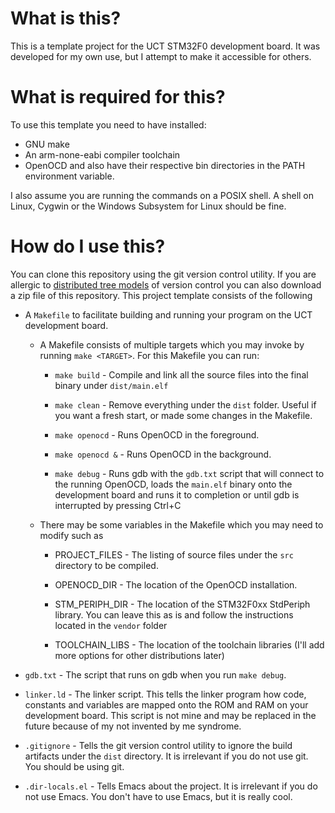 What is this?
==
This is a template project for the UCT STM32F0 development board. It was
developed for my own use, but I attempt to make it accessible for others.

What is required for this?
==

To use this template you need to have installed:
- GNU make
- An arm-none-eabi compiler toolchain
- OpenOCD
and also have their respective bin directories in the PATH environment variable.

I also assume you are running the commands on a POSIX shell. A shell on Linux,
Cygwin or the Windows Subsystem for Linux should be fine.

How do I use this?
==
You can clone this repository using the git version control utility. If you are
allergic to [distributed tree models](https://xkcd.com/1597/) of version control
you can also download a zip file of this repository. This project template
consists of the following

- A `Makefile` to facilitate building and running your program on the UCT
  development board.

  - A Makefile consists of multiple targets which you may invoke by running
    `make <TARGET>`. For this Makefile you can run:

    - `make build` - Compile and link all the source files into the final binary
      under `dist/main.elf`

    - `make clean` - Remove everything under the `dist` folder. Useful if you
      want a fresh start, or made some changes in the Makefile.

    - `make openocd` - Runs OpenOCD in the foreground.

    - `make openocd &` - Runs OpenOCD in the background.

    - `make debug` - Runs gdb with the `gdb.txt` script that will connect to the
      running OpenOCD, loads the `main.elf` binary onto the development board and
      runs it to completion or until gdb is interrupted by pressing Ctrl+C

  - There may be some variables in the Makefile which you may need to modify
    such as

    - PROJECT\_FILES - The listing of source files under the `src` directory to
      be compiled.

    - OPENOCD\_DIR - The location of the OpenOCD installation.

    - STM\_PERIPH\_DIR - The location of the STM32F0xx StdPeriph library. You
      can leave this as is and follow the instructions located in the `vendor`
      folder

    - TOOLCHAIN\_LIBS - The location of the toolchain libraries (I'll add more
      options for other distributions later)

- `gdb.txt` - The script that runs on gdb when you run `make debug`.

- `linker.ld` - The linker script. This tells the linker program how code,
  constants and variables are mapped onto the ROM and RAM on your development
  board. This script is not mine and may be replaced in the future because of my
  not invented by me syndrome.

- `.gitignore` - Tells the git version control utility to ignore the build
  artifacts under the `dist` directory. It is irrelevant if you do not use
  git. You should be using git.
  
- `.dir-locals.el` - Tells Emacs about the project. It is irrelevant if you do
  not use Emacs. You don't have to use Emacs, but it is really cool.
